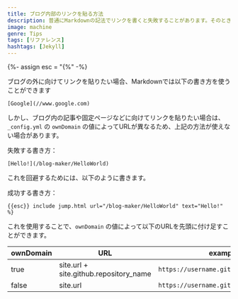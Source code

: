 ```yaml
---
title: ブログ内部のリンクを貼る方法
description: 普通にMarkdownの記法でリンクを書くと失敗することがあります。そのときの対処法
image: machine
genre: Tips
tags: [リファレンス]
hashtags: [Jekyll]
---
```

{%- assign esc = "{%" -%}

ブログの外に向けてリンクを貼りたい場合、Markdownでは以下の書き方を使うことができます

```
[Google](//www.google.com)
```

しかし、ブログ内の記事や固定ページなどに向けてリンクを貼りたい場合は、<br>
`_config.yml` の `ownDomain` の値によってURLが異なるため、上記の方法が使えない場合があります。

失敗する書き方：
```
[Hello!](/blog-maker/HelloWorld)
```

これを回避するためには、以下のように書きます。

成功する書き方：
```
{{esc}} include jump.html url="/blog-maker/HelloWorld" text="Hello!" %}
```

これを使用することで、`ownDomain` の値によって以下のURLを先頭に付け足すことができます。

|ownDomain|URL|example|
|-|-|-|
|true|site.url + site.github.repository_name|`https://username.github.io/reponame/`|
|false|site.url|`https://username.github.io/`|
